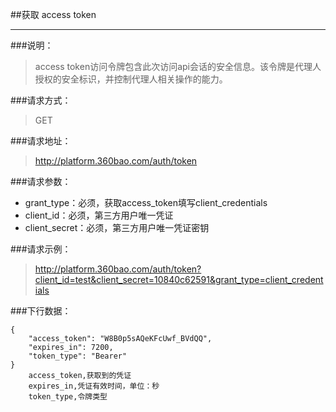 ##获取 access token

------------

###说明：
   > access token访问令牌包含此次访问api会话的安全信息。该令牌是代理人授权的安全标识，并控制代理人相关操作的能力。

###请求方式：
> GET

###请求地址：
> http://platform.360bao.com/auth/token

###请求参数：
> 
  * grant_type：必须，获取access_token填写client_credentials
  * client_id：必须，第三方用户唯一凭证
  * client_secret：必须，第三方用户唯一凭证密钥
 
###请求示例：
> http://platform.360bao.com/auth/token?client_id=test&client_secret=10840c62591&grant_type=client_credentials

###下行数据：
```
{
    "access_token": "W8B0p5sAQeKFcUwf_BVdQQ",
    "expires_in": 7200,
    "token_type": "Bearer"
}
    access_token,获取到的凭证
    expires_in,凭证有效时间，单位：秒
    token_type,令牌类型
```




